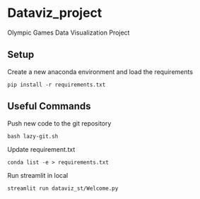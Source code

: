 # Dataviz_project
Olympic Games Data Visualization Project

## Setup

Create a new anaconda environment and load the requirements

```
pip install -r requirements.txt
```

## Useful Commands

Push new code to the git repository

```
bash lazy-git.sh
```

Update requirement.txt

```
conda list -e > requirements.txt
```

Run streamlit in local

```
streamlit run dataviz_st/Welcome.py 
```
